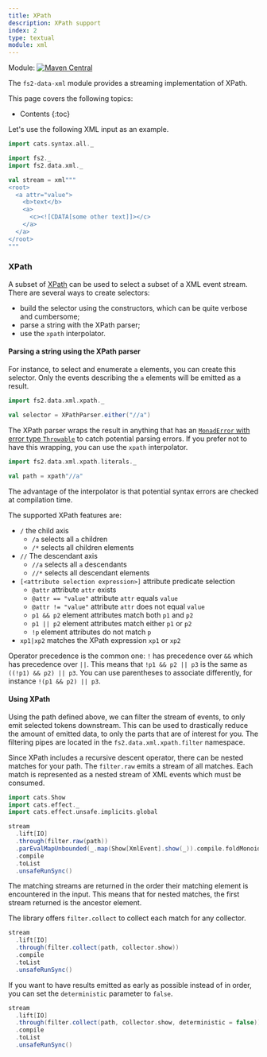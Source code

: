 ```yaml
---
title: XPath
description: XPath support
index: 2
type: textual
module: xml
---
```


Module: [![Maven Central](https://img.shields.io/maven-central/v/org.gnieh/fs2-data-xml_2.13.svg)](https://mvnrepository.com/artifact/org.gnieh/fs2-data-xml_2.13)

The `fs2-data-xml` module provides a streaming implementation of XPath.

This page covers the following topics:
* Contents
{:toc}

Let's use the following XML input as an example.

```scala mdoc
import cats.syntax.all._

import fs2._
import fs2.data.xml._

val stream = xml"""
<root>
  <a attr="value">
    <b>text</b>
    <a>
      <c><![CDATA[some other text]]></c>
    </a>
  </a>
</root>
"""
```

### XPath

A subset of [XPath][xpath] can be used to select a subset of a XML event stream. There are several ways to create selectors:
 - build the selector using the constructors, which can be quite verbose and cumbersome;
 - parse a string with the XPath parser;
 - use the `xpath` interpolator.

#### Parsing a string using the XPath parser

For instance, to select and enumerate `a` elements, you can create this selector. Only the events describing the `a` elements will be emitted as a result.

```scala mdoc
import fs2.data.xml.xpath._

val selector = XPathParser.either("//a")
```

The XPath parser wraps the result in anything that has an [`MonadError` with error type `Throwable`][monad-error] to catch potential parsing errors. If you prefer not to have this wrapping, you can use the `xpath` interpolator.

```scala mdoc
import fs2.data.xml.xpath.literals._

val path = xpath"//a"
```

The advantage of the interpolator is that potential syntax errors are checked at compilation time.

The supported XPath features are:
  - `/` the child axis
    - `/a` selects all `a` children
    - `/*` selects all children elements
  - `//` The descendant axis
    - `//a` selects all `a` descendants
    - `//*` selects all descendant elements
  - `[<attribute selection expression>]` attribute predicate selection
    - `@attr` attribute `attr` exists
    - `@attr == "value"` attribute `attr` equals `value`
    - `@attr != "value"` attribute `attr` does not equal `value`
    - `p1 && p2` element attributes match both `p1` and `p2`
    - `p1 || p2` element attributes match either `p1` or `p2`
    - `!p` element attributes do not match `p`
  - `xp1|xp2` matches the XPath expression `xp1` or `xp2`

Operator precedence is the common one: `!` has precedence over `&&` which has precedence over `||`. This means that `!p1 && p2 || p3` is the same as `((!p1) && p2) || p3`.
You can use parentheses to associate differently, for instance `!(p1 && p2) || p3`.

#### Using XPath

Using the path defined above, we can filter the stream of events, to only emit selected tokens downstream. This can be used to drastically reduce the amount of emitted data, to only the parts that are of interest for you.
The filtering pipes are located in the `fs2.data.xml.xpath.filter` namespace.

Since XPath includes a recursive descent operator, there can be nested matches for your path.
The `filter.raw` emits a stream of all matches.
Each match is represented as a nested stream of XML events which must be consumed.

```scala mdoc
import cats.Show
import cats.effect._
import cats.effect.unsafe.implicits.global

stream
  .lift[IO]
  .through(filter.raw(path))
  .parEvalMapUnbounded(_.map(Show[XmlEvent].show(_)).compile.foldMonoid)
  .compile
  .toList
  .unsafeRunSync()
```

The matching streams are returned in the order their matching element is encountered in the input.
This means that for nested matches, the first stream returned is the ancestor element.

The library offers `filter.collect` to collect each match for any collector.

```scala mdoc
stream
  .lift[IO]
  .through(filter.collect(path, collector.show))
  .compile
  .toList
  .unsafeRunSync()
```

If you want to have results emitted as early as possible instead of in order, you can set the `deterministic` parameter to `false`.

```scala mdoc
stream
  .lift[IO]
  .through(filter.collect(path, collector.show, deterministic = false))
  .compile
  .toList
  .unsafeRunSync()
```

[monad-error]: https://typelevel.org/cats/api/cats/MonadError.html
[xpath]: https://www.w3.org/TR/xpath/
